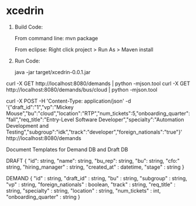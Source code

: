 # xcedrin

1. Build Code:

	From command line:
	mvn package
	
	From eclipse:
	Right click project > Run As > Maven install

2. Run Code:

	java -jar target/xcedrin-0.0.1.jar

curl -X GET http://localhost:8080/demands | python -mjson.tool
curl -X GET http://localhost:8080/demands/bus/cloud | python -mjson.tool

curl -X POST -H 'Content-Type: application/json' -d '{"draft_id":"1","vp":"Mickey Mouse","bu":"cloud","location":"RTP","num_tickets":5,"onboarding_quarter":"fall","req_title":"Entry-Level Software Developer","specialty":"Automation Development and Testing","subgroup":"idk","track":"developer","foreign_nationals":"true"}' http://localhost:8080/demands

Document Templates for Demand DB and Draft DB

DRAFT
{
	"id": string,
	"name": string,
	"bu_rep": string,
	"bu": string,
	"cfo:" string,
	"hiring_manager" : string,
	"created_at" : datetime,
	"stage" : string
}

DEMAND
{
	"id" : string,
	"draft_id" : string,
	"bu" : string,
	"subgroup" : string,
	"vp" : string,
	"foreign_nationals" : boolean,
	"track" : string,
	"req_title" : string,
	"specialty" : string,
	"location" : string,
	"num_tickets" : int,
	"onboarding_quarter" : string
}